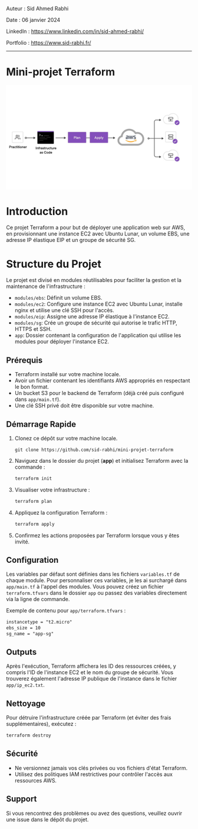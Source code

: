 Auteur : Sid Ahmed Rabhi

Date : 06 janvier 2024

LinkedIn : https://www.linkedin.com/in/sid-ahmed-rabhi/

Portfolio : https://www.sid-rabhi.fr/

---

# Mini-projet Terraform

![plan du projet terraform](images/plan.jpg "plan du projet terraform")

# Introduction

Ce projet Terraform a pour but de déployer une application web sur AWS, en provisionnant une instance EC2 avec Ubuntu Lunar, un volume EBS, une adresse IP élastique EIP et un groupe de sécurité SG.

# Structure du Projet

Le projet est divisé en modules réutilisables pour faciliter la gestion et la maintenance de l'infrastructure :

- `modules/ebs`: Définit un volume EBS.
- `modules/ec2`: Configure une instance EC2 avec Ubuntu Lunar, installe nginx et utilise une clé SSH pour l'accès.
- `modules/eip`: Assigne une adresse IP élastique à l'instance EC2.
- `modules/sg`: Crée un groupe de sécurité qui autorise le trafic HTTP, HTTPS et SSH.
- `app`: Dossier contenant la configuration de l'application qui utilise les modules pour déployer l'instance EC2.

## Prérequis

- Terraform installé sur votre machine locale.
- Avoir un fichier contenant les identifiants AWS appropriés en respectant le bon format.
- Un bucket S3 pour le backend de Terraform (déjà créé puis configuré dans `app/main.tf`).
- Une clé SSH privé doit être disponible sur votre machine.

## Démarrage Rapide

1. Clonez ce dépôt sur votre machine locale.

    ```
    git clone https://github.com/sid-rabhi/mini-projet-terraform
    ```


2. Naviguez dans le dossier du projet (**app**) et initialisez Terraform avec la commande :


   ```sh
   terraform init
   ```

3. Visualiser votre infrastructure :


   ```sh
   terraform plan
   ```


4. Appliquez la configuration Terraform :


   ```sh
   terraform apply
   ```


5. Confirmez les actions proposées par Terraform lorsque vous y êtes invité.

## Configuration

Les variables par défaut sont définies dans les fichiers `variables.tf` de chaque module. Pour personnaliser ces variables, je les ai surchargé dans `app/main.tf` à l'appel des modules. Vous pouvez créez un fichier `terraform.tfvars` dans le dossier `app` ou passez des variables directement via la ligne de commande.

Exemple de contenu pour `app/terraform.tfvars` :

```hcl
instancetype = "t2.micro"
ebs_size = 10
sg_name = "app-sg"
```

## Outputs

Après l'exécution, Terraform affichera les ID des ressources créées, y compris l'ID de l'instance EC2 et le nom du groupe de sécurité. Vous trouverez également l'adresse IP publique de l'instance dans le fichier `app/ip_ec2.txt`.

## Nettoyage

Pour détruire l'infrastructure créée par Terraform (et éviter des frais supplémentaires), exécutez :

```sh
terraform destroy
```

## Sécurité

- Ne versionnez jamais vos clés privées ou vos fichiers d'état Terraform.
- Utilisez des politiques IAM restrictives pour contrôler l'accès aux ressources AWS.

## Support

Si vous rencontrez des problèmes ou avez des questions, veuillez ouvrir une issue dans le dépôt du projet.
